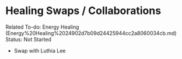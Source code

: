 # Healing Swaps / Collaborations

Related To-do: Energy Healing (Energy%20Healing%2024902d7b09d24425944cc2a8060034cb.md)
Status: Not Started

- Swap with Luthia Lee